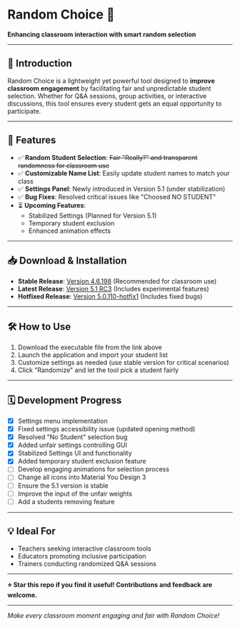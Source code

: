 # Random Choice 🎲  
**Enhancing classroom interaction with smart random selection**

---

## 📖 Introduction  
Random Choice is a lightweight yet powerful tool designed to **improve classroom engagement** by facilitating fair and unpredictable student selection. Whether for Q&A sessions, group activities, or interactive discussions, this tool ensures every student gets an equal opportunity to participate.

---

## 🚀 Features  
- ✅ **Random Student Selection**: <del>Fair<del/> "Really?" and transparent randomness for classroom use  
- ✅ **Customizable Name List**: Easily update student names to match your class  
- ✅ **Settings Panel**: Newly introduced in Version 5.1 (under stabilization)  
- ✅ **Bug Fixes**: Resolved critical issues like "Choosed NO STUDENT"  
- ⏳ **Upcoming Features**:  
  - Stabilized Settings (Planned for Version 5.1)  
  - Temporary student exclusion  
  - Enhanced animation effects  

---

## 📥 Download & Installation  
- **Stable Release**: [Version 4.6.198](https://chidc.lanzout.com/ijcBS37d5i0h) (Recommended for classroom use)  
- **Latest Release**: [Version 5.1 RC3](https://github.com/ChidcGithub/Random-Choice/releases/tag/5.1_RC3) (Includes experimental features)
- **Hotfixed Release**: [Version 5.0.110-hotfix1](https://github.com/ChidcGithub/Random-Choice/releases/tag/5.0.110-hotfix1) (Includes fixed bugs)  

---

## 🛠️ How to Use  
1. Download the executable file from the link above  
2. Launch the application and import your student list  
3. Customize settings as needed (use stable version for critical scenarios)  
4. Click "Randomize" and let the tool pick a student fairly  

---

## 🗓️ Development Progress  
- [x] Settings menu implementation  
- [x] Fixed settings accessibility issue (updated opening method)  
- [x] Resolved "No Student" selection bug
- [X] Added unfair settings controlling GUI
- [x] Stabilized Settings UI and functionality  
- [x] Added temporary student exclusion feature  
- [ ] Develop engaging animations for selection process
- [ ] Change all icons into Material You Design 3
- [ ] Ensure the 5.1 version is stable
- [ ] Improve the input of the unfair weights
- [ ] Add a students removing feature

---

## 💡 Ideal For  
- Teachers seeking interactive classroom tools  
- Educators promoting inclusive participation  
- Trainers conducting randomized Q&A sessions  

---

**⭐ Star this repo if you find it useful! Contributions and feedback are welcome.**  

--- 
*Make every classroom moment engaging and fair with Random Choice!*
